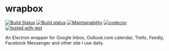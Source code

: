 # wrapbox

[![Build Status](https://travis-ci.org/peterdanis/wrapbox.svg?branch=master)](https://travis-ci.org/peterdanis/wrapbox)
[![Build status](https://ci.appveyor.com/api/projects/status/l4lpc5f689l0rw0x/branch/master?svg=true)](https://ci.appveyor.com/project/peterdanis/wrapbox/branch/master)
[![Maintainability](https://api.codeclimate.com/v1/badges/0746b7ce5b2c1fe231de/maintainability)](https://codeclimate.com/github/peterdanis/wrapbox/maintainability)
[![codecov](https://codecov.io/gh/peterdanis/wrapbox/branch/master/graph/badge.svg)](https://codecov.io/gh/peterdanis/wrapbox)
[![tested with jest](https://img.shields.io/badge/tested_with-jest-99424f.svg)](https://github.com/facebook/jest)

An Electron wrapper for Google Inbox, Outlook.com calendar, Trello, Feedly, Facebook Messenger and other site I use daily.

